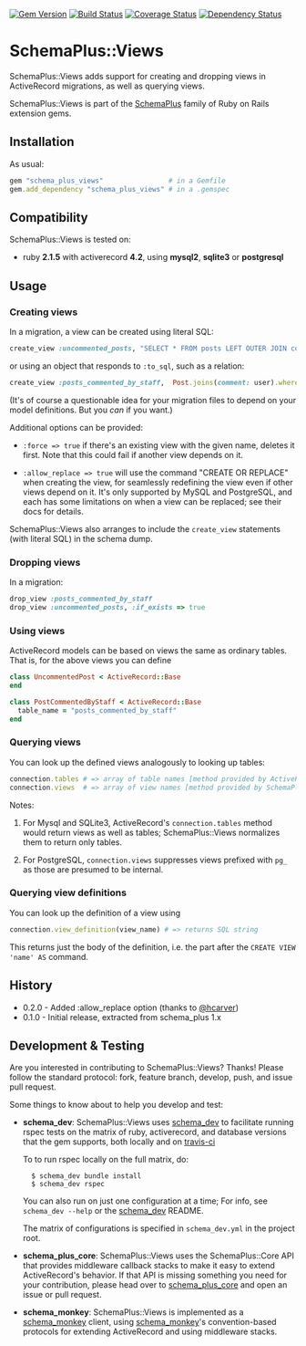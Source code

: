[![Gem Version](https://badge.fury.io/rb/schema_plus_views.svg)](http://badge.fury.io/rb/schema_plus_views)
[![Build Status](https://secure.travis-ci.org/SchemaPlus/schema_plus_views.svg)](http://travis-ci.org/SchemaPlus/schema_plus_views)
[![Coverage Status](https://img.shields.io/coveralls/SchemaPlus/schema_plus_views.svg)](https://coveralls.io/r/SchemaPlus/schema_plus_views)
[![Dependency Status](https://gemnasium.com/lomba/schema_plus_views.svg)](https://gemnasium.com/SchemaPlus/schema_plus_views)

# SchemaPlus::Views

SchemaPlus::Views adds support for creating and dropping views in ActiveRecord migrations, as well as querying views.

SchemaPlus::Views is part of the [SchemaPlus](https://github.com/SchemaPlus/) family of Ruby on Rails extension gems.

## Installation

<!-- SCHEMA_DEV: TEMPLATE INSTALLATION - begin -->
<!-- These lines are auto-inserted from a schema_dev template -->
As usual:

```ruby
gem "schema_plus_views"                # in a Gemfile
gem.add_dependency "schema_plus_views" # in a .gemspec
```

<!-- SCHEMA_DEV: TEMPLATE INSTALLATION - end -->

## Compatibility

SchemaPlus::Views is tested on:

<!-- SCHEMA_DEV: MATRIX - begin -->
<!-- These lines are auto-generated by schema_dev based on schema_dev.yml -->
* ruby **2.1.5** with activerecord **4.2**, using **mysql2**, **sqlite3** or **postgresql**

<!-- SCHEMA_DEV: MATRIX - end -->

## Usage

### Creating views

In a migration, a view can be created using literal SQL:

```ruby
create_view :uncommented_posts, "SELECT * FROM posts LEFT OUTER JOIN comments ON comments.post_id = posts.id WHERE comments.id IS NULL"
```

or using an object that responds to `:to_sql`, such as a relation:

```ruby
create_view :posts_commented_by_staff,  Post.joins(comment: user).where(users: {role: 'staff'}).uniq
```

(It's of course a questionable idea for your migration files to depend on your model definitions.  But you *can* if you want.)

Additional options can be provided:

* `:force => true` if there's an existing view with the given name, deletes it first.  Note that this could fail if another view depends on it.

* `:allow_replace => true` will use the command "CREATE OR REPLACE" when creating the view, for seamlessly redefining the view even if other views depend on it.  It's only supported by MySQL and PostgreSQL, and each has some limitations on when a view can be replaced; see their docs for details.


SchemaPlus::Views also arranges to include the `create_view` statements (with literal SQL) in the schema dump.

### Dropping views

In a migration:

```ruby
drop_view :posts_commented_by_staff
drop_view :uncommented_posts, :if_exists => true
```

### Using views

ActiveRecord models can be based on views the same as ordinary tables.  That is, for the above views you can define

```ruby
class UncommentedPost < ActiveRecord::Base
end

class PostCommentedByStaff < ActiveRecord::Base
  table_name = "posts_commented_by_staff"
end
```

### Querying views

You can look up the defined views analogously to looking up tables:

```ruby
connection.tables # => array of table names [method provided by ActiveRecord]
connection.views  # => array of view names [method provided by SchemaPlus::Views]
```

Notes:

1. For Mysql and SQLite3, ActiveRecord's `connection.tables` method would return views as well as tables; SchemaPlus::Views normalizes them to return only tables.

2. For PostgreSQL, `connection.views` suppresses views prefixed with `pg_` as those are presumed to be internal.

### Querying view definitions

You can look up the definition of a view using

```ruby
connection.view_definition(view_name) # => returns SQL string
```

This returns just the body of the definition, i.e. the part after the `CREATE VIEW 'name' AS` command.


## History

* 0.2.0 - Added :allow_replace option (thanks to [@hcarver](https://github.com/hcarver))
* 0.1.0 - Initial release, extracted from schema_plus 1.x

## Development & Testing

Are you interested in contributing to SchemaPlus::Views?  Thanks!  Please follow the standard protocol: fork, feature branch, develop, push, and issue pull request.

Some things to know about to help you develop and test:

<!-- SCHEMA_DEV: TEMPLATE USES SCHEMA_DEV - begin -->
<!-- These lines are auto-inserted from a schema_dev template -->
* **schema_dev**:  SchemaPlus::Views uses [schema_dev](https://github.com/SchemaPlus/schema_dev) to
  facilitate running rspec tests on the matrix of ruby, activerecord, and database
  versions that the gem supports, both locally and on
  [travis-ci](http://travis-ci.org/SchemaPlus/schema_plus_views)

  To to run rspec locally on the full matrix, do:

        $ schema_dev bundle install
        $ schema_dev rspec

  You can also run on just one configuration at a time;  For info, see `schema_dev --help` or the [schema_dev](https://github.com/SchemaPlus/schema_dev) README.

  The matrix of configurations is specified in `schema_dev.yml` in
  the project root.


<!-- SCHEMA_DEV: TEMPLATE USES SCHEMA_DEV - end -->

<!-- SCHEMA_DEV: TEMPLATE USES SCHEMA_PLUS_CORE - begin -->
<!-- These lines are auto-inserted from a schema_dev template -->
* **schema_plus_core**: SchemaPlus::Views uses the SchemaPlus::Core API that
  provides middleware callback stacks to make it easy to extend
  ActiveRecord's behavior.  If that API is missing something you need for
  your contribution, please head over to
  [schema_plus_core](https://github.com/SchemaPlus/schema_plus_core) and open
  an issue or pull request.

<!-- SCHEMA_DEV: TEMPLATE USES SCHEMA_PLUS_CORE - end -->

<!-- SCHEMA_DEV: TEMPLATE USES SCHEMA_MONKEY - begin -->
<!-- These lines are auto-inserted from a schema_dev template -->
* **schema_monkey**: SchemaPlus::Views is implemented as a
  [schema_monkey](https://github.com/SchemaPlus/schema_monkey) client,
  using [schema_monkey](https://github.com/SchemaPlus/schema_monkey)'s
  convention-based protocols for extending ActiveRecord and using middleware stacks.

<!-- SCHEMA_DEV: TEMPLATE USES SCHEMA_MONKEY - end -->
